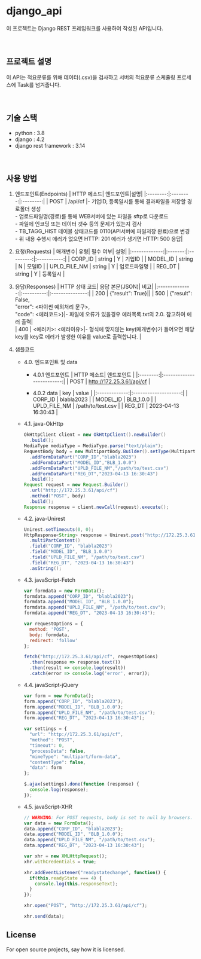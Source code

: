 # django_api
이 프로젝트는 Django REST 프레임워크를 사용하여 작성된 API입니다.
<br><br><br>
## 프로젝트 설명
이 API는 적요분류를 위해 데이터(.csv)을 검사하고 서버의 적요분류 스케쥴링 프로세스에 Task를 넘겨줍니다. 
<br><br><br>
## 기술 스택
- python : 3.8
- django : 4.2
- django rest framework : 3.14
<br><br><br>
## 사용 방법

1. 엔드포인트(Endpoints)
	| HTTP 메소드| 엔드포인트|설명|
	|:--------:|:--------:|:--------:|
	| POST     | /api/cf       |- 기업ID, 등록일시를 통해 결과파일을 저장할 경로폴더 생성<br>- 업로드파일명(경로)를 통해 WEB서버에 있는 파일을 sftp로 다운로드<br>- 파일에 인코딩 또는 데이터 갯수 등의 문제가 있는지 검사<br>- TB_TAGG_HIST 테이블 상태코드를 0110(API서버에 파일저장 완료)으로 변경<br>- 위 내용 수행시 에러가 없으면 HTTP: 201 에러가 생기면 HTTP: 500 응답|

2. 요청(Requests)
	| 매개변수| 유형| 필수 여부| 설명|
	|:-------------:|:-------:|:---------:|:-----------:|
	| CORP_ID       | string  |     Y     | 기업ID    	|
	| MODEL_ID      | string  |     N     | 모델ID    	|
	| UPLD_FILE_NM  | string  |     Y     | 업로드파일명 |
	| REG_DT     	| string  |     Y     | 등록일시     |

3. 응답(Responses)
	| HTTP 상태 코드| 응답 본문(JSON)| 비고|
	|:--------------:|:----------:|:---------------:|
	| 200            | {"result": True}||
	| 500            | {"result": False,<br>"error": <파이썬 예외처리 문구>,<br>"code": <에러코드>}|- 파일에 오류가 있을경우 에러목록.txt의 2.0. 참고하여 에러 출력| 											   
	| 400            | 	<에러키>: <에러이유>|- 형식에 맞지않는 key(매개변수)가 들어오면 해당 key를 key로 에러가 발생한 이유를 value로 출력합니다.	|
	
4. 샘플코드

	- 4.0. 엔드포인트 및 data
		- 4.0.1 엔드포인트
			| HTTP 메소드| 엔드포인트       			   |
			|:--------:|:-------------------------:|
			| POST     | http://172.25.3.61/api/cf |
		

		- 4.0.2 data
			| key 	 		| value   			   |
			|:-------------:|:--------------------:|
			| CORP_ID       | blabla2023  		   |
			| MODEL_ID      | BLB_1.0.0  		   |
			| UPLD_FILE_NM  | /path/to/test.csv    |
			| REG_DT     	| 2023-04-13 16:30:43  |

	- 4.1. java-OkHttp
		``` java
		OkHttpClient client = new OkHttpClient().newBuilder()
		  .build();
		MediaType mediaType = MediaType.parse("text/plain");
		RequestBody body = new MultipartBody.Builder().setType(MultipartBody.FORM)
		  .addFormDataPart("CORP_ID","blabla2023")
		  .addFormDataPart("MODEL_ID","BLB_1.0.0")
		  .addFormDataPart("UPLD_FILE_NM","/path/to/test.csv")
		  .addFormDataPart("REG_DT","2023-04-13 16:30:43")
		  .build();
		Request request = new Request.Builder()
		  .url("http://172.25.3.61/api/cf")
		  .method("POST", body)
		  .build();
		Response response = client.newCall(request).execute();
		```
		
	- 4.2. java-Unirest
		``` java
		Unirest.setTimeouts(0, 0);
		HttpResponse<String> response = Unirest.post("http://172.25.3.61/api/cf")
		  .multiPartContent()
		  .field("CORP_ID", "blabla2023")
		  .field("MODEL_ID", "BLB_1.0.0")
		  .field("UPLD_FILE_NM", "/path/to/test.csv")
		  .field("REG_DT", "2023-04-13 16:30:43")
		  .asString();
		```
		
	- 4.3. javaScript-Fetch
		``` javaScript
		var formdata = new FormData();
		formdata.append("CORP_ID", "blabla2023");
		formdata.append("MODEL_ID", "BLB_1.0.0");
		formdata.append("UPLD_FILE_NM", "/path/to/test.csv");
		formdata.append("REG_DT", "2023-04-13 16:30:43");

		var requestOptions = {
		  method: 'POST',
		  body: formdata,
		  redirect: 'follow'
		};

		fetch("http://172.25.3.61/api/cf", requestOptions)
		  .then(response => response.text())
		  .then(result => console.log(result))
		  .catch(error => console.log('error', error));
		```
		
	- 4.4. javaScript-jQuery
		``` javaScript
		var form = new FormData();
		form.append("CORP_ID", "blabla2023");
		form.append("MODEL_ID", "BLB_1.0.0");
		form.append("UPLD_FILE_NM", "/path/to/test.csv");
		form.append("REG_DT", "2023-04-13 16:30:43");

		var settings = {
		  "url": "http://172.25.3.61/api/cf",
		  "method": "POST",
		  "timeout": 0,
		  "processData": false,
		  "mimeType": "multipart/form-data",
		  "contentType": false,
		  "data": form
		};

		$.ajax(settings).done(function (response) {
		  console.log(response);
		});
		```

	- 4.5. javaScript-XHR
		``` javaScript
		// WARNING: For POST requests, body is set to null by browsers.
		var data = new FormData();
		data.append("CORP_ID", "blabla2023");
		data.append("MODEL_ID", "BLB_1.0.0");
		data.append("UPLD_FILE_NM", "/path/to/test.csv");
		data.append("REG_DT", "2023-04-13 16:30:43");

		var xhr = new XMLHttpRequest();
		xhr.withCredentials = true;

		xhr.addEventListener("readystatechange", function() {
		  if(this.readyState === 4) {
			console.log(this.responseText);
		  }
		});

		xhr.open("POST", "http://172.25.3.61/api/cf");

		xhr.send(data);
		```

## License
For open source projects, say how it is licensed.


